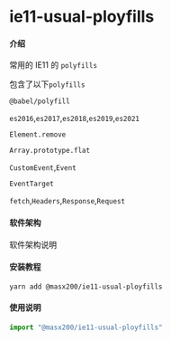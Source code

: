# ie11-usual-ployfills

#### 介绍

常用的 IE11 的 `polyfills`

包含了以下`polyfills`

`@babel/polyfill`

`es2016`,`es2017`,`es2018`,`es2019`,`es2021`

`Element.remove`

`Array.prototype.flat`

`CustomEvent`,`Event`

`EventTarget`

`fetch`,`Headers`,`Response`,`Request`

#### 软件架构

软件架构说明

#### 安装教程
```shell
yarn add @masx200/ie11-usual-ployfills
```
#### 使用说明

```js
import "@masx200/ie11-usual-ployfills"
```


